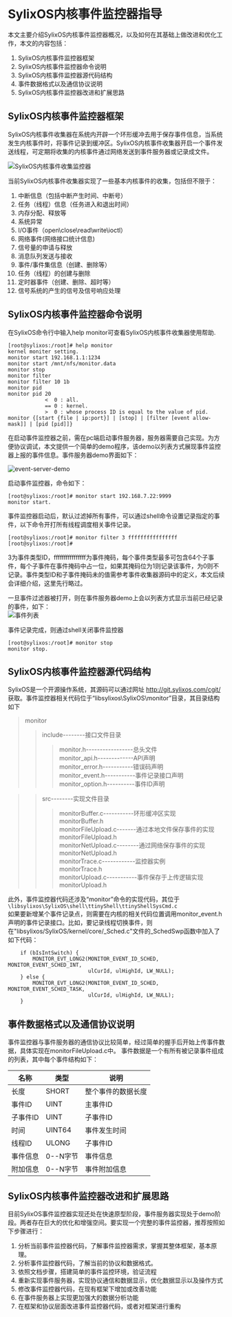 # SylixOS内核事件监控器指导

本文主要介绍SylixOS内核事件监控器概况，以及如何在其基础上做改进和优化工作，本文的内容包括：
1. SylixOS内核事件监控器框架
2. SylixOS内核事件监控器命令说明
3. SylixOS内核事件监控器源代码结构
4. 事件数据格式以及通信协议说明
5. SylixOS内核事件监控器改进和扩展思路

## SylixOS内核事件监控器框架
SylixOS内核事件收集器在系统内开辟一个环形缓冲去用于保存事件信息，当系统发生内核事件时，将事件记录到缓冲区。SylixOS内核事件收集器开启一个事件发送线程，可定期将收集的内核事件通过网络发送到事件服务器或记录成文件。

![SylixOS内核事件收集监控器](picture/SylixOS-monitor-framwork.png)

当前SylixOS内核事件收集器实现了一些基本内核事件的收集，包括但不限于：
1. 中断信息（包括中断产生时间、中断号）
2. 任务（线程）信息（任务进入和退出时间）
3. 内存分配、释放等
4. 系统异常
5. I/O事件（open\close\read\write\ioctl）
6. 网络事件(网络接口统计信息)
7. 信号量的申请与释放
8. 消息队列发送与接收
9. 事件/事件集信息（创建、删除等）
10. 任务（线程）的创建与删除
11. 定时器事件（创建、删除、超时等）
12. 信号系统的产生的信号及信号响应处理

## SylixOS内核事件监控器命令说明

在SylixOS命令行中输入help monitor可查看SylixOS内核事件收集器使用帮助.  
```shell
[root@sylixos:/root]# help monitor
kernel moniter setting.
monitor start 192.168.1.1:1234
monitor start /mnt/nfs/monitor.data
monitor stop
monitor filter
monitor filter 10 1b
monitor pid
monitor pid 20
            <  0 : all.
            == 0 : kernel.
            >  0 : whose process ID is equal to the value of pid.
monitor {[start {file | ip:port}] | [stop] | [filter [event allow-mask]] | [pid [pid]]}
```
在启动事件监控器之前，需在pc端启动事件服务器，服务器需要自己实现。为方便协议调试，本文提供一个简单的demo程序，该demo以列表方式展现事件监控器上报的事件信息。事件服务器demo界面如下：  

![event-server-demo](picture/event-server-demo.png)

启动事件监控器，命令如下：
```shell
[root@sylixos:/root]# monitor start 192.168.7.22:9999
monitor start.
```
事件监控器启动后，默认过滤掉所有事件，可以通过shell命令设置记录指定的事件，以下命令开打所有线程调度相关事件记录。
```shell
[root@sylixos:/root]# monitor filter 3 ffffffffffffffff
[root@sylixos:/root]#
```
3为事件类型ID，ffffffffffffffff为事件掩码，每个事件类型最多可包含64个子事件，每个子事件在事件掩码中占一位，如果其掩码位为1则记录该事件，为0则不记录。事件类型ID和子事件掩码未的值需参考事件收集器源码中的定义，本文后续会详细介绍，这里先行略过。  

一旦事件过滤器被打开，则在事件服务器demo上会以列表方式显示当前已经记录的事件，如下：  
![事件列表](picture/event-list.png)

事件记录完成，则通过shell关闭事件监控器  
```shell
[root@sylixos:/root]# monitor stop
monitor stop.
```
## SylixOS内核事件监控器源代码结构
SylixOS是一个开源操作系统，其源码可以通过网址 http://git.sylixos.com/cgit/ 获取。事件监控器相关代码位于“libsylixos\SylixOS\monitor”目录，其目录结构如下  
>monitor
>>include--------接口文件目录  
>>>monitor.h-----------------总头文件  
>>>monitor_api.h-------------API声明  
>>>monitor_error.h-----------错误码声明  
>>>monitor_event.h-----------事件记录接口声明  
>>>monitor_option.h----------事件ID声明  

>>src--------实现文件目录  
>>>monitorBuffer.c-----------环形缓冲区实现  
>>>monitorBuffer.h  
>>>monitorFileUpload.c-------通过本地文件保存事件的实现  
>>>monitorFileUpload.h  
>>>monitorNetUpload.c--------通过网络保存事件的实现  
>>>monitorNetUpload.h  
>>>monitorTrace.c------------监控器实例  
>>>monitorTrace.h  
>>>monitorUpload.c-----------事件保存于上传逻辑实现  
>>>monitorUpload.h  

此外，事件监控器代码还涉及“monitor”命令的实现代码，其位于`\libsylixos\SylixOS\shell\ttinyShell\ttinyShellSysCmd.c`  
如果要新增某个事件记录点，则需要在内核的相关代码位置调用monitor_event.h声明的事件记录接口。比如，要记录线程切换事件，则在"libsylixos/SylixOS/kernel/core/_Sched.c"文件的_SchedSwp函数中加入了如下代码：

```
    if (bIsIntSwitch) {
        MONITOR_EVT_LONG2(MONITOR_EVENT_ID_SCHED, MONITOR_EVENT_SCHED_INT, 
                          ulCurId, ulHighId, LW_NULL);
    } else {
        MONITOR_EVT_LONG2(MONITOR_EVENT_ID_SCHED, MONITOR_EVENT_SCHED_TASK,
                          ulCurId, ulHighId, LW_NULL);
    }
```
## 事件数据格式以及通信协议说明
事件监控器与事件服务器的通信协议比较简单，经过简单的握手后开始上传事件数据，具体实现在monitorFileUpload.c中。
事件数据是一个有所有被记录事件组成的列表，其中每个事件结构如下：  

|名称|类型|说明|
|----|----|----|
|长度|SHORT|整个事件的数据长度|
|事件ID|UINT|主事件ID|
|子事件ID|UINT|子事件ID|
|时间|UINT64|事件发生时间|
|线程ID|ULONG|子事件ID|
|事件信息|0--N字节|事件信息|
|附加信息|0--N字节|事件附加信息|

## SylixOS内核事件监控器改进和扩展思路
目前SylixOS事件监控器实现还处在快速原型阶段，事件服务器实现处于demo阶段。两者存在巨大的优化和增强空间。要实现一个完整的事件监控器，推荐按照如下步骤进行：
1. 分析当前事件监控器代码，了解事件监控器需求，掌握其整体框架，基本原理。
2. 分析事件监控器代码，了解当前的协议和数据格式。
3. 依照文档步骤，搭建简单的事件监控环境，验证流程
4. 重新实现事件服务器，实现协议通信和数据显示，优化数据显示以及操作方式
5. 修改事件监控器代码，在现有框架下增加或改善功能
6. 在事件服务器上实现更加强大的数据分析功能
7. 在框架和协议层面改进事件监控器代码，或者对框架进行重构
